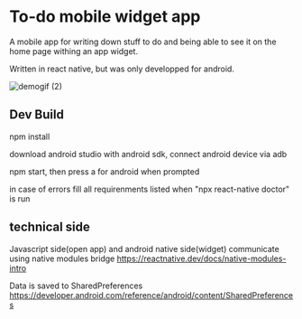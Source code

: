 # To-do mobile widget app 

A mobile app for writing down stuff to do and being able to see it on the home page withing an app widget.


Written in react native, but was only developped for android.


![demogif (2)](https://github.com/Iaol12/todowidget/assets/113976963/4dfc27b7-c5de-43b8-875f-185f998baa51)

## Dev Build

npm install


download android studio with android sdk, connect android device via adb 


npm start,  then press a for android when prompted


in case of errors fill all requirenments listed when "npx react-native doctor" is run



## technical side
Javascript side(open app) and android native side(widget) communicate using native modules bridge https://reactnative.dev/docs/native-modules-intro


Data is saved to SharedPreferences https://developer.android.com/reference/android/content/SharedPreferences
